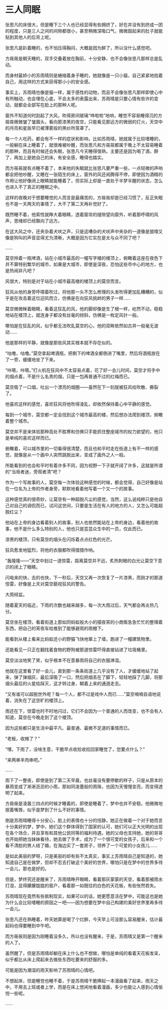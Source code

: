 # 三人同眠

张思凡的床很大，但是睡下三个人也已经显得有些拥挤了，好在并没有到挤成一团的程度，只是三人之间的间隙都很小，甚至稍微深吸口气，微微鼓起来的肚子就能贴到其他人的后背上呢。

张思凡是趴着睡的，也不怕压得胸闷，大概是因为醉了，所以没什么感觉吧。

方莜莜是朝天睡的，双手交叠着放在胸前，十分安静，也不会像张思凡那样总是乱动。

而身材最娇小的苏雨晴则是蜷缩着身子睡的，她就像是一只小猫，自己紧紧地抱着自己，用这样的方式来获得那小小的安全感。

事实上，苏雨晴也像是猫一样，属于感性的动物，而且不会像张思凡那样即使心中有所触动，也会埋在心底，不会太多的表露出来，苏雨晴是只要心情有些许的变动，就都会全部写在脸上的那种人呢。

窗外不知道何时刮起了大风，吹得房间玻璃“哗啦啦”地响，睡觉不容易睡得沉的方莜莜微微皱了皱眉头，看向那漆黑的夜空，只能看见那远方的微弱的灯火，天空中的月亮和星辰早已被薄雾般的黑纱所笼罩了。

每一个人吃药，都会有不一样的症状和影响，比如苏雨晴，她就属于比较嗜睡的，一般躺在床上睡着了，就很难被吵醒，而张思凡和方莜莜都属于晚上不太容易睡着的那种，而且有时候还会失眠，张思凡今天睡得很熟，主要还是因为喝了酒，醉了，再加上是她自己的床，有安全感，睡得也踏实。

而方莜莜就有点睡不着了，本来他的失眠就比张思凡要严重一些，一点轻微的声响都会把他吵醒，又睡在一张陌生的床上，窗外的风还闹腾得不停，即使因为酒精的作用让他好像闭上眼睛就能睡着了，但实际上却是一直处于半梦半醒的状态，怎么也进入不了真正的睡眠之中。

这样的夜晚对于想要睡觉的人而言是最痛苦的，方莜莜却是已经习惯了，反正失眠也不是一天两天的事情了，大不了第二天再补觉好了。

既然睡不着，他索性就睁大着眼睛，透着窗帘的缝隙望向窗外，听着那呼啸的风声，思绪却已经飘向了远方。

在这大风之中，还夹杂着犬吠之声，只是这嘈杂的犬吠声中夹杂的一道像是狼嚎又像是狗叫的声音显得尤为清晰，大概是因为它实在是太与众不同了吧？

……

莫空拎着一瓶啤酒，站在小城市最高的一幢写字楼的楼顶上，俯瞰着这座在夜色下并不算特别繁华的城市，如果是大城市，即使是深夜，恐怕这些市中心的地方，也是热闹非凡吧？

风很大，特别是对于站在小城市最高楼的楼顶上的莫空而言。

狂风从他的身旁呼啸着吹过，将他那一头不怎么修理的头发吹得更加乱糟糟的，似乎是在攻击着这位迎风而立，仿佛是在向狂风挑衅的男子一样……

莫空微微眯着眼睛，看着这狂乱的风，他的脚却像是生了根一样，屹然不动，稳稳地站在楼顶上，就连身子都没有丝毫的倾斜，仿佛是一枚定风针一般。

哪怕是在狂乱的风，似乎都无法吹乱莫空的心，他的双眸依然如古井一般毫无波动……

他是那样的平静，就像是那些风其实根本就不存在似的。

“咕噜，咕噜。”莫空拿起啤酒瓶，把剩下的啤酒全都倒进了嘴里，然后将酒瓶放在了一旁，缓缓地坐了下来。

“咔嗒，咔嗒。”打火机在狂风中不太容易点着，花了好一会儿时间，莫空才将手中的烟点着，不是什么名贵的烟，只是一包再普通不过的红梅而已。

莫空吸了一口烟，吐出一个漂亮的烟圈——虽然在下一刻就被狂风给吹散、撕裂了。

他喜欢这样的感觉，喜欢狂风将他吹得凌乱，却依然保持着心中平静的感觉。

每到一个城市，莫空都一定会找到这个城市最高的楼，然后想办法爬到楼顶，俯瞰着整个城市。

莫空并不是来体验那种高处不胜寒和仿佛只手能抓住整座城市的权力欲望的，他只是单纯的喜欢这样而已。

俯瞰着，可以城市里的一切看得很清楚，而且也和平时走在街道上有不一样的感觉，就像是从一个画中人突然跳脱出来，变成了画外之人一般。

所能看到的也会和平时有着许多不同，因为视野一下子就开阔了许多，这就是所谓的“当局者迷，旁观者清”吧？

作为一个写故事的人，莫空每一次体验这种感觉的时候，都会觉得，自己好像是站在一位名为上帝的作者身旁，默默地看着他写着一个又一个的故事。

这种感觉真的很奇妙，让莫空有一种超脱凡尘的感觉，当然，这么说纯粹只是他自己对自己的调侃而已，试问这世间，只要是生活在有人的地方的人，又怎么可能超脱红尘？

他站在上帝的身边看着别人的故事，别人也依然能站在上帝的身边，看着他的故事，他不是什么多么特别的人，他也只是芸芸众生中的一员，仅此而已。

漆黑的楼顶，只有莫空的烟头在闪烁着点点红色的光芒。

狂风愈发地猛烈，将他的衣服都吹得猎猎作响。

“轰隆隆——”天空中划过一道惊雷，距离莫空并不远，炙热刺眼的白光让莫空下意识的闭上了眼睛。

闪电来的快，去的也快，下一秒后，天空又再一次恢复了一片漆黑，而刚才的那道惊雷，好像是上天对莫空藐视狂风的警告。

大雨倾盆。

随着夏天的临近，下雨的次数也越来越多，每一次大雨过后，天气都会再炎热几分。

莫空坐在楼顶，看着街道上那如同蚂蚁般大小的摆夜宵的小商贩急急忙忙的整理着东西，把自己的宵夜车给推到了能够避雨的雨棚下。

能看到从楼上看来比蚂蚁还小的野猫飞快地窜上了墙，跑进了一幢建筑物里。

还能看见一只正在翻找着食物的野狗被那道惊雷吓得直接钻进了垃圾桶里。

莫空淡淡地笑了笑，似乎根本不在意暴雨将自己的衣服淋湿。

他就在这里看了好一会儿，直到那一条条街道上几乎没有了人，才缓缓地站了起来，弹了弹烟灰，最后深吸了一口，然后把烟丢在了脚下，轻轻地踩了几脚，将那烟头最后的火星给踩灭，这才转过身，朝着上来的通道走去。

“又有谁可以超脱世外呢？每一个人，都不过是戏中人而已……”莫空喃喃自语地说着，消失在了这空旷的楼顶上。

雨还在下，惊雷也时不时地闪过，它们不会因为一个普通的人而改变，也不会有人知道，莫空在今晚走到了这个楼顶。

因为这些都只是生活中最平凡、最普通、最微不足道的事情而已。

“老板，收摊了？”

“嘿，下雨了，没啥生意，干脆早点收拾收拾回家睡觉了，您要点什么？”

“来两串羊肉串吧。”

……

雨下了一整夜，即使是到了第二天早晨，也丝毫没有要停歇的样子，只是从原本的暴雨变成了淅淅沥沥的小雨，那如同泼墨般的雨珠，也因为天慢慢变亮，而变得透明了起来。

方莜莜是凌晨三四点的时候才睡着的，即使是睡着了，梦中也并不安稳，他微微地抿着嘴唇，似乎是梦到了什么不好的事情。

倒是苏雨晴睡得十分安心，脸上的表情也十分的恬静，她正在做着一个对于她而言十分美好的梦，梦中，她们这个群体得到了国家的认可，她们可以正大光明的出现在各个场合，并且享有和其他公民同等的福利待遇，她的父母也支持她，她的哥哥也开始把她当妹妹看待，她去做了手术，成为了一个很可爱的女孩子，后来和一个看不清脸的男人结了婚，在海边买了一套房子，领养了一个可爱的小女孩儿……

是如此美丽的梦呀，只是美丽的却有些不太真实，事实上苏雨晴自己是知道的，她知道自己是在做梦，但却不忍去打破这个美好的世界，哪怕只是在梦中的世界多待一会儿，那也是好的。

但是，梦终究还是醒来了，苏雨晴睁开眼睛，看着那灰蒙蒙的天空，看着那被雨水打湿，显得朦朦胧胧的窗户，看着那一如既往的白色的天花板，有些怅然若失。

苏雨晴现在竟然有些抵制现实，如果可以的话，她更愿意活在梦中，可能这也是她为什么会比较嗜睡的原因之一吧——因为想要在梦中自己构建的美好世界里再多待一会儿。

张思凡还在熟睡着，昨天她算是喝了个烂醉，今天早上可没那么容易醒来，估计最起码也得要睡到中午吧。

而方莜莜则是因为刚睡着没多久，所以也没有醒来，于是，苏雨晴又是第一个醒来的人了。

虽然醒了，但是苏雨晴却躺在床上什么也不想做，哪怕是单纯的看着天花板发呆，似乎都比从床上爬起来去做些东西吃要来的舒服的多。

可能是因为潮湿的雨天影响了苏雨晴的心情吧。

不想起床，但是睡觉也睡不着，于是苏雨晴干脆捧起一本漫画看了起来，雨天之中，不用去上班或者上学，而是在床上悠闲地看着漫画，多少也能让人感到心情愉悦一些呢。

……
